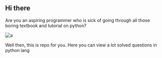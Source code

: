 ## Hi there
Are you an aspiring programmer who is sick of going through all those boring textbook and tutorial on python? 


![a](https://cdn0.tnwcdn.com/wp-content/blogs.dir/1/files/2017/06/VO5tApb-1-796x398.jpg)

Well then, this is repo for you. Here you can view a lot solved questions in python lang
